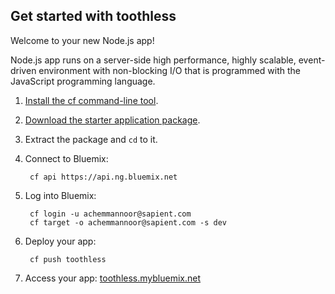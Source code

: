Get started with toothless
-----------------------------------
Welcome to your new Node.js app!

Node.js app runs on a server-side high performance, highly scalable, event-driven environment with non-blocking I/O that is programmed with the JavaScript programming language.

1. [Install the cf command-line tool](https://www.ng.bluemix.net/docs/#starters/BuildingWeb.html#install_cf).
2. [Download the starter application package](https://ace.ng.bluemix.net:443/rest/../rest/apps/1b7aad83-c74e-4e91-ad75-b551abc07a4e/starter-download).
3. Extract the package and `cd` to it.
4. Connect to Bluemix:

		cf api https://api.ng.bluemix.net

5. Log into Bluemix:

		cf login -u achemmannoor@sapient.com
		cf target -o achemmannoor@sapient.com -s dev

6. Deploy your app:

		cf push toothless

7. Access your app: [toothless.mybluemix.net](//toothless.mybluemix.net)

